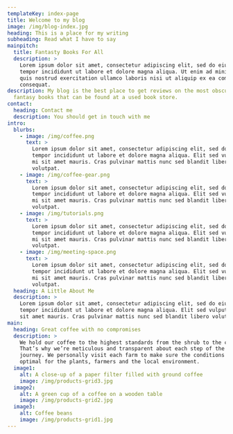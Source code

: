 ```yaml
---
templateKey: index-page
title: Welcome to my blog
image: /img/blog-index.jpg
heading: This is a place for my writing
subheading: Read what I have to say
mainpitch:
  title: Fantasty Books For All
  description: >
    Lorem ipsum dolor sit amet, consectetur adipiscing elit, sed do eiusmod
    tempor incididunt ut labore et dolore magna aliqua. Ut enim ad minim veniam,
    quis nostrud exercitation ullamco laboris nisi ut aliquip ex ea commodo
    consequat.
description: My blog is the best place to get reviews on the most obscure
  fantasy books that can be found at a used book store.
contact:
  heading: Contact me
  description: You should get in touch with me
intro:
  blurbs:
    - image: /img/coffee.png
      text: >
        Lorem ipsum dolor sit amet, consectetur adipiscing elit, sed do eiusmod
        tempor incididunt ut labore et dolore magna aliqua. Elit sed vulputate
        mi sit amet mauris. Cras pulvinar mattis nunc sed blandit libero
        volutpat.
    - image: /img/coffee-gear.png
      text: >
        Lorem ipsum dolor sit amet, consectetur adipiscing elit, sed do eiusmod
        tempor incididunt ut labore et dolore magna aliqua. Elit sed vulputate
        mi sit amet mauris. Cras pulvinar mattis nunc sed blandit libero
        volutpat.
    - image: /img/tutorials.png
      text: >
        Lorem ipsum dolor sit amet, consectetur adipiscing elit, sed do eiusmod
        tempor incididunt ut labore et dolore magna aliqua. Elit sed vulputate
        mi sit amet mauris. Cras pulvinar mattis nunc sed blandit libero
        volutpat.
    - image: /img/meeting-space.png
      text: >
        Lorem ipsum dolor sit amet, consectetur adipiscing elit, sed do eiusmod
        tempor incididunt ut labore et dolore magna aliqua. Elit sed vulputate
        mi sit amet mauris. Cras pulvinar mattis nunc sed blandit libero
        volutpat.
  heading: A Little About Me
  description: >
    Lorem ipsum dolor sit amet, consectetur adipiscing elit, sed do eiusmod
    tempor incididunt ut labore et dolore magna aliqua. Elit sed vulputate mi
    sit amet mauris. Cras pulvinar mattis nunc sed blandit libero volutpat.
main:
  heading: Great coffee with no compromises
  description: >
    We hold our coffee to the highest standards from the shrub to the cup.
    That’s why we’re meticulous and transparent about each step of the coffee’s
    journey. We personally visit each farm to make sure the conditions are
    optimal for the plants, farmers and the local environment.
  image1:
    alt: A close-up of a paper filter filled with ground coffee
    image: /img/products-grid3.jpg
  image2:
    alt: A green cup of a coffee on a wooden table
    image: /img/products-grid2.jpg
  image3:
    alt: Coffee beans
    image: /img/products-grid1.jpg
---
```

